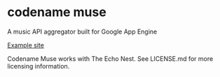 codename muse
====

A music API aggregator built for Google App Engine

[Example site](http://muse.patricksanders.net/)

Codename Muse works with The Echo Nest. See LICENSE.md for more licensing information.